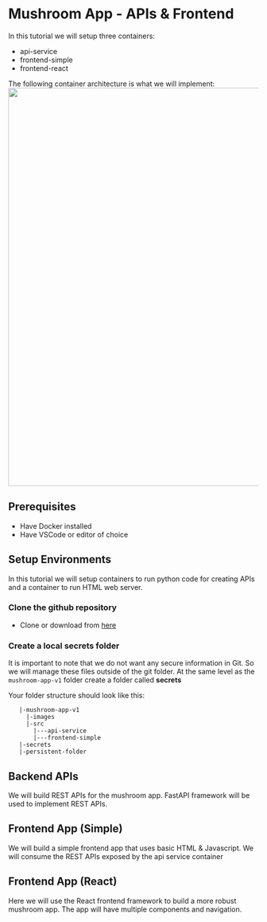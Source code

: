 # Mushroom App - APIs & Frontend

In this tutorial we will setup three containers:
* api-service
* frontend-simple
* frontend-react

The following container architecture is what we will implement:
<img src="images/container-architecture.png"  width="800">

## Prerequisites
* Have Docker installed
* Have VSCode or editor of choice


## Setup Environments
In this tutorial we will setup containers to run python code for creating APIs and a container to run HTML web server.

### Clone the github repository
- Clone or download from [here](https://github.com/dlops-io/mushroom-app-v2)

### Create a local **secrets** folder

It is important to note that we do not want any secure information in Git. So we will manage these files outside of the git folder. At the same level as the `mushroom-app-v1` folder create a folder called **secrets**

Your folder structure should look like this:
```
   |-mushroom-app-v1
     |-images
     |-src
       |---api-service
       |---frontend-simple
   |-secrets
   |-persistent-folder
```

## Backend APIs
We will build REST APIs for the mushroom app. FastAPI framework will be used to implement REST APIs.

## Frontend App (Simple)
We will build a simple frontend app that uses basic HTML & Javascript. We will consume the REST APIs exposed by the api service container

## Frontend App (React)
Here we will use the React frontend framework to build a more robust mushroom app. The app will have multiple components and navigation.